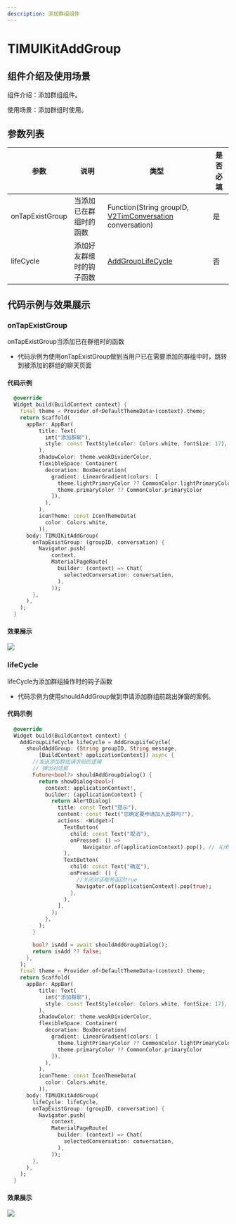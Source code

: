 ```yaml
---
description: 添加群组组件
---
```


# TIMUIKitAddGroup

## 组件介绍及使用场景 <a href="#he-shi-shi-yong" id="he-shi-shi-yong"></a>

组件介绍：添加群组组件。

使用场景：添加群组时使用。

## 参数列表

| 参数              | 说明           | 类型                                                                                                               | 是否必填 |
| --------------- | ------------ | ---------------------------------------------------------------------------------------------------------------- | ---- |
| onTapExistGroup | 当添加已在群组时的函数  | Function(String groupID, [V2TimConversation](../../api/guan-jian-lei/message/v2timconversation.md) conversation) | 是    |
| lifeCycle       | 添加好友群组时的钩子函数 | [AddGroupLifeCycle](AddGroupLifeCycle.md)                                                                        | 否    |

## 代码示例与效果展示

### onTapExistGroup

onTapExistGroup当添加已在群组时的函数

* 代码示例为使用onTapExistGroup做到当用户已在需要添加的群组中时，跳转到被添加的群组的聊天页面

#### 代码示例

```dart
  @override
  Widget build(BuildContext context) {
    final theme = Provider.of<DefaultThemeData>(context).theme;
    return Scaffold(
      appBar: AppBar(
          title: Text(
            imt("添加群聊"),
            style: const TextStyle(color: Colors.white, fontSize: 17),
          ),
          shadowColor: theme.weakDividerColor,
          flexibleSpace: Container(
            decoration: BoxDecoration(
              gradient: LinearGradient(colors: [
                theme.lightPrimaryColor ?? CommonColor.lightPrimaryColor,
                theme.primaryColor ?? CommonColor.primaryColor
              ]),
            ),
          ),
          iconTheme: const IconThemeData(
            color: Colors.white,
          )),
      body: TIMUIKitAddGroup(
        onTapExistGroup: (groupID, conversation) {
          Navigator.push(
              context,
              MaterialPageRoute(
                builder: (context) => Chat(
                  selectedConversation: conversation,
                ),
              ));
        },
      ),
    );
  }
```

#### 效果展示

![](../../\_book/.gitbook/assets/TIMUIKitAddGroup-onTapExistGroup.gif)

### lifeCycle

lifeCycle为添加群组操作时的钩子函数

* 代码示例为使用shouldAddGroup做到申请添加群组前跳出弹窗的案例。

#### 代码示例

```dart
  @override
  Widget build(BuildContext context) {
    AddGroupLifeCycle lifeCycle = AddGroupLifeCycle(
      shouldAddGroup: (String groupID, String message,
          [BuildContext? applicationContext]) async {
        //发送添加群组请求前的逻辑
        // 弹出对话框
        Future<bool?> shouldAddGroupDialog() {
          return showDialog<bool>(
            context: applicationContext!,
            builder: (applicationContext) {
              return AlertDialog(
                title: const Text("提示"),
                content: const Text("您确定要申请加入此群吗?"),
                actions: <Widget>[
                  TextButton(
                    child: const Text("取消"),
                    onPressed: () =>
                        Navigator.of(applicationContext).pop(), // 关闭对话框
                  ),
                  TextButton(
                    child: const Text("确定"),
                    onPressed: () {
                      //关闭对话框并返回true
                      Navigator.of(applicationContext).pop(true);
                    },
                  ),
                ],
              );
            },
          );
        }

        bool? isAdd = await shouldAddGroupDialog();
        return isAdd ?? false;
      },
    );
    final theme = Provider.of<DefaultThemeData>(context).theme;
    return Scaffold(
      appBar: AppBar(
          title: Text(
            imt("添加群聊"),
            style: const TextStyle(color: Colors.white, fontSize: 17),
          ),
          shadowColor: theme.weakDividerColor,
          flexibleSpace: Container(
            decoration: BoxDecoration(
              gradient: LinearGradient(colors: [
                theme.lightPrimaryColor ?? CommonColor.lightPrimaryColor,
                theme.primaryColor ?? CommonColor.primaryColor
              ]),
            ),
          ),
          iconTheme: const IconThemeData(
            color: Colors.white,
          )),
      body: TIMUIKitAddGroup(
        lifeCycle: lifeCycle,
        onTapExistGroup: (groupID, conversation) {
          Navigator.push(
              context,
              MaterialPageRoute(
                builder: (context) => Chat(
                  selectedConversation: conversation,
                ),
              ));
        },
      ),
    );
  }
```

#### 效果展示

![](../../\_book/.gitbook/assets/TIMUIKitAddGroup-lifeCircle.gif)
